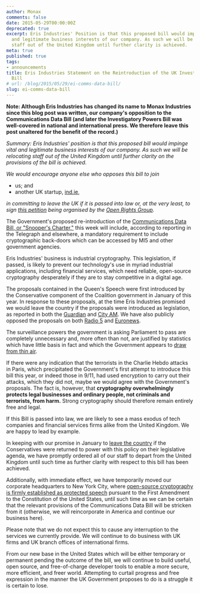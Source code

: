 ```yaml
---
author: Monax
comments: false
date: 2015-05-29T00:00:00Z
deprecated: true
excerpt: Eris Industries' Position is that this proposed bill would impinge vital,
  and legitimate business interests of our company. As such we will be relocating
  staff out of the United Kingdom until further clarity is achieved.
meta: true
published: true
tags:
- announcements
title: Eris Industries Statement on the Reintroduction of the UK Investigatory Powers
  Bill
# url: /blog/2015/05/29/ei-comms-data-bill/
slug: ei-comms-data-bill
---
```




**Note: Although Eris Industries has changed its name to Monax Industries since this blog post was written, our company's opposition to the Communications Data Bill (and later the Investigatory Powers Bill was well-covered in national and international press. We therefore leave this post unaltered for the benefit of the record.)**

*Summary: Eris Industries' position is that this proposed bill would impinge vital and legitimate business interests of our company. As such we will be relocating staff out of the United Kingdom until further clarity on the provisions of the bill is achieved.*

*We would encourage anyone else who opposes this bill to join*

* us; and
* another UK startup, [ind.ie](https://grahamcluley.com/2015/05/technology-firm-surveillance/),

*in committing to leave the UK if it is passed into law or, at the very least, to sign [this petition](https://www.openrightsgroup.org/campaigns/dont-let-the-snoopers-charter-bounce-back) being organised by the [Open Rights Group](https://openrightsgroup.org).*

The Government's proposed re-introduction of the [Communications Data Bill, or "Snooper's Charter,"](http://www.telegraph.co.uk/news/politics/queens-speech/11634567/Google-and-Whatsapp-will-be-forced-to-hand-messages-to-MI5.html) this week will include, according to reporting in the Telegraph and elsewhere, a mandatory requirement to include cryptographic back-doors which can be accessed by MI5 and other government agencies.

Eris Industries' business is industrial cryptography. This legislation, if passed, is likely to prevent our technology's use in myriad industrial applications, including financial services, which need reliable, open-source cryptography desperately if they are to stay competitive in a digital age.

The proposals contained in the Queen's Speech were first introduced by the Conservative component of the Coalition government in January of this year. In response to these proposals, at the time Eris Industries promised we would leave the country if the proposals were introduced as legislation, as reported in both the [Guardian](http://www.theguardian.com/technology/2015/jan/13/david-cameron-encrypted-messaging-apps-ban) and [City AM](http://www.cityam.com/207279/politics-fear-risky-game-editor-s-letter). We have also publicly opposed the proposals on both [Radio 5](https://grahamcluley.com/2015/01/listen-bbc-radio-punch-david-camerons-surveillance-backdoor/) and [Euronews](https://www.youtube.com/watch?v=4J-2aK6eViM).

The surveillance powers the government is asking Parliament to pass are completely unnecessary and, more often than not, are justified by statistics which have little basis in fact and which the Government appears to [draw from thin air](https://soundcloud.com/gcluley/radio-5-discussion-about-david-camerons-plans-to-backdoor-secure-messaging-services).

If there were any indication that the terrorists in the Charlie Hebdo attacks in Paris, which precipitated the Government's first attempt to introduce this bill this year, or indeed those in 9/11, had used encryption to carry out their attacks, which they did not, maybe we would agree with the Government's proposals. The fact is, however, that **cryptography overwhelmingly protects legal businesses and ordinary people, not criminals and terrorists, from harm.** Strong cryptography should therefore remain entirely free and legal.

If this Bill is passed into law, we are likely to see a mass exodus of tech companies and financial services firms alike from the United Kingdom. We are happy to lead by example.

In keeping with our promise in January to [leave the country](https://prestonbyrne.com/2015/01/13/you-cant-stop-crypto-mr-cameron/) if the Conservatives were returned to power with this policy on their legislative agenda, we have promptly ordered all of our staff to depart from the United Kingdom until such time as further clarity with respect to this bill has been achieved.

Additionally, with immediate effect, we have temporarily moved our corporate headquarters to New York City, where [open-source cryptography is firmly established as protected speech](https://www.eff.org/cases/bernstein-v-us-dept-justice) pursuant to the First Amendment to the Constitution of the United States, until such time as we can be certain that the relevant provisions of the Communications Data Bill will be stricken from it (otherwise, we will reincorporate in America and continue our business here).

Please note that we do not expect this to cause any interruption to the services we currently provide. We will continue to do business with UK firms and UK branch offices of international firms.

From our new base in the United States which will be either temporary or permanent pending the outcome of the bill, we will continue to build useful, open source, and free-of-charge developer tools to enable a more secure, more efficient, and freer world. Attempting to curtail progress and free expression in the manner the UK Government proposes to do is a struggle it is certain to lose.
